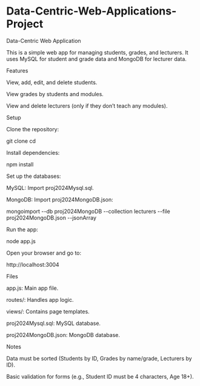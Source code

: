 # Data-Centric-Web-Applications-Project
Data-Centric Web Application

This is a simple web app for managing students, grades, and lecturers. It uses MySQL for student and grade data and MongoDB for lecturer data.

Features

View, add, edit, and delete students.

View grades by students and modules.

View and delete lecturers (only if they don’t teach any modules).

Setup

Clone the repository:

git clone <repository-url>
cd <repository-folder>

Install dependencies:

npm install

Set up the databases:

MySQL: Import proj2024Mysql.sql.

MongoDB: Import proj2024MongoDB.json:

mongoimport --db proj2024MongoDB --collection lecturers --file proj2024MongoDB.json --jsonArray

Run the app:

node app.js

Open your browser and go to:

http://localhost:3004

Files

app.js: Main app file.

routes/: Handles app logic.

views/: Contains page templates.

proj2024Mysql.sql: MySQL database.

proj2024MongoDB.json: MongoDB database.

Notes

Data must be sorted (Students by ID, Grades by name/grade, Lecturers by ID).

Basic validation for forms (e.g., Student ID must be 4 characters, Age 18+).
